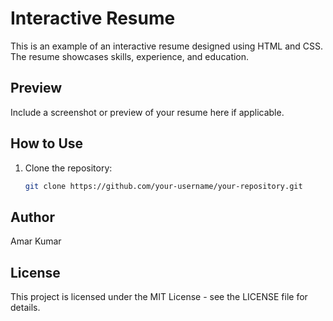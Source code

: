 # Interactive Resume

This is an example of an interactive resume designed using HTML and CSS. The resume showcases skills, experience, and education.

## Preview

Include a screenshot or preview of your resume here if applicable.

## How to Use

1. Clone the repository:

   ```bash
   git clone https://github.com/your-username/your-repository.git

## Author
Amar Kumar

## License
This project is licensed under the MIT License - see the LICENSE file for details.
